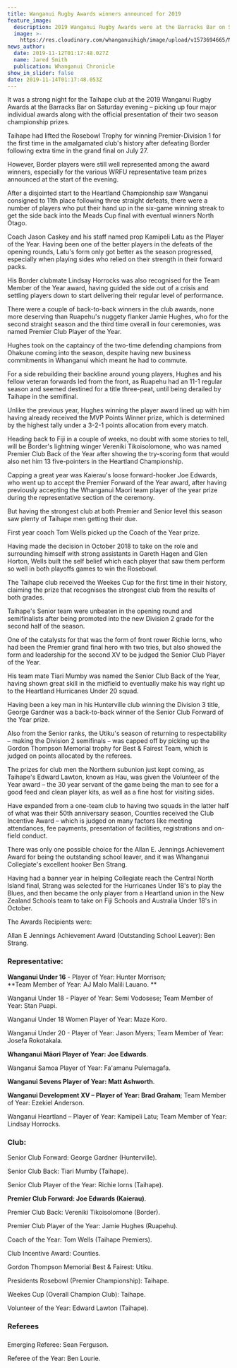 ```yaml
---
title: Wanganui Rugby Awards winners announced for 2019
feature_image:
  description: 2019 Wanganui Rugby Awards were at the Barracks Bar on Saturday evening.
  image: >-
    https://res.cloudinary.com/whanganuihigh/image/upload/v1573694665/News/image.jpg
news_author:
  date: 2019-11-12T01:17:48.027Z
  name: Jared Smith
  publication: Whanganui Chronicle
show_in_slider: false
date: 2019-11-14T01:17:48.053Z
---
```

It was a strong night for the Taihape club at the 2019 Wanganui Rugby Awards at the Barracks Bar on Saturday evening – picking up four major individual awards along with the official presentation of their two season championship prizes.

Taihape had lifted the Rosebowl Trophy for winning Premier-Division 1 for the first time in the amalgamated club's history after defeating Border following extra time in the grand final on July 27.

However, Border players were still well represented among the award winners, especially for the various WRFU representative team prizes announced at the start of the evening.

After a disjointed start to the Heartland Championship saw Wanganui consigned to 11th place following three straight defeats, there were a number of players who put their hand up in the six-game winning streak to get the side back into the Meads Cup final with eventual winners North Otago.

Coach Jason Caskey and his staff named prop Kamipeli Latu as the Player of the Year.
Having been one of the better players in the defeats of the opening rounds, Latu's form only got better as the season progressed, especially when playing sides who relied on their strength in their forward packs.

His Border clubmate Lindsay Horrocks was also recognised for the Team Member of the Year award, having guided the side out of a crisis and settling players down to start delivering their regular level of performance.

There were a couple of back-to-back winners in the club awards, none more deserving than Ruapehu's nuggety flanker Jamie Hughes, who for the second straight season and the third time overall in four ceremonies, was named Premier Club Player of the Year.

Hughes took on the captaincy of the two-time defending champions from Ohakune coming into the season, despite having new business commitments in Whanganui which meant he had to commute.

For a side rebuilding their backline around young players, Hughes and his fellow veteran forwards led from the front, as Ruapehu had an 11-1 regular season and seemed destined for a title three-peat, until being derailed by Taihape in the semifinal.

Unlike the previous year, Hughes winning the player award lined up with him having already received the MVP Points Winner prize, which is determined by the highest tally under a 3-2-1 points allocation from every match.

Heading back to Fiji in a couple of weeks, no doubt with some stories to tell, will be Border's lightning winger Vereniki Tikoisolomone, who was named Premier Club Back of the Year after showing the try-scoring form that would also net him 13 five-pointers in the Heartland Championship.

Capping a great year was Kaierau's loose forward-hooker Joe Edwards, who went up to accept the Premier Forward of the Year award, after having previously accepting the Whanganui Maori team player of the year prize during the representative section of the ceremony.

But having the strongest club at both Premier and Senior level this season saw plenty of Taihape men getting their due.

First year coach Tom Wells picked up the Coach of the Year prize.

Having made the decision in October 2018 to take on the role and surrounding himself with strong assistants in Gareth Hagen and Glen Horton, Wells built the self belief which each player that saw them perform so well in both playoffs games to win the Rosebowl.

The Taihape club received the Weekes Cup for the first time in their history, claiming the prize that recognises the strongest club from the results of both grades.

Taihape's Senior team were unbeaten in the opening round and semifinalists after being promoted into the new Division 2 grade for the second half of the season.

One of the catalysts for that was the form of front rower Richie Iorns, who had been the Premier grand final hero with two tries, but also showed the form and leadership for the second XV to be judged the Senior Club Player of the Year.

His team mate Tiari Mumby was named the Senior Club Back of the Year, having shown great skill in the midfield to eventually make his way right up to the Heartland Hurricanes Under 20 squad.

Having been a key man in his Hunterville club winning the Division 3 title, George Gardner was a back-to-back winner of the Senior Club Forward of the Year prize.

Also from the Senior ranks, the Utiku's season of returning to respectability – making the Division 2 semifinals – was capped off by picking up the Gordon Thompson Memorial trophy for Best & Fairest Team, which is judged on points allocated by the referees.

The prizes for club men the Northern subunion just kept coming, as Taihape's Edward Lawton, known as Hau, was given the Volunteer of the Year award – the 30 year servant of the game being the man to see for a good feed and clean player kits, as well as a fine host for visiting sides.

Have expanded from a one-team club to having two squads in the latter half of what was their 50th anniversary season, Counties received the Club Incentive Award – which is judged on many factors like meeting attendances, fee payments, presentation of facilities, registrations and on-field conduct.

There was only one possible choice for the Allan E. Jennings Achievement Award for being the outstanding school leaver, and it was Whanganui Collegiate's excellent hooker Ben Strang.

Having had a banner year in helping Collegiate reach the Central North Island final, Strang was selected for the Hurricanes Under 18's to play the Blues, and then became the only player from a Heartland union in the New Zealand Schools team to take on Fiji Schools and Australia Under 18's in October.

The Awards Recipients were:

Allan E Jennings Achievement Award (Outstanding School Leaver): Ben Strang.

### Representative:  

**Wanganui Under 16** - Player of Year: Hunter Morrison;  
**Team Member of Year: AJ Malo Malili Lauano.**

Wanganui Under 18 - Player of Year: Semi Vodosese; Team Member of Year: Stan Puapi.

Wanganui Under 18 Women Player of Year: Maze Koro.

Wanganui Under 20 - Player of Year: Jason Myers; Team Member of Year: Josefa Rokotakala.

**Whanganui Māori Player of Year: Joe Edwards**.

Wanganui Samoa Player of Year: Fa'amanu Pulemagafa.

**Wanganui Sevens Player of Year: Matt Ashworth**.

**Wanganui Development XV – Player of Year: Brad Graham**; Team Member of Year: Ezekiel Anderson.

Wanganui Heartland – Player of Year: Kamipeli Latu; Team Member of Year: Lindsay Horrocks.

### Club: ###  

Senior Club Forward: George Gardner (Hunterville).

Senior Club Back: Tiari Mumby (Taihape).

Senior Club Player of the Year: Richie Iorns (Taihape).

**Premier Club Forward: Joe Edwards (Kaierau)**.

Premier Club Back: Vereniki Tikoisolomone (Border).

Premier Club Player of the Year: Jamie Hughes (Ruapehu).

Coach of the Year: Tom Wells (Taihape Premiers).

Club Incentive Award: Counties.

Gordon Thompson Memorial Best & Fairest: Utiku.

Presidents Rosebowl (Premier Championship): Taihape.

Weekes Cup (Overall Champion Club): Taihape.

Volunteer of the Year: Edward Lawton (Taihape).

### Referees ###

Emerging Referee: Sean Ferguson.

Referee of the Year: Ben Lourie.
